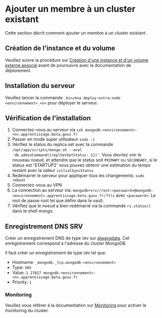 # Ajouter un membre à un cluster existant

Cette section décrit comment ajouter un membre à un cluster existant.

## Création de l'instance et du volume

Veuillez suivre la procédure sur [Création d'une instance et d'un volume externe associé](./instance.md) avant de poursuivre avec la documentation de déploiement.

## Installation du serveur

Veuillez lancer la commande `.bin/mna deploy:extra:node <environnement>_<n>` pour déployer le serveur.

## Vérification de l'installation

1. Connectez-vous au serveur via `ssh mongodb-<environnement>-<n>.apprentissage.beta.gouv.fr`
2. Passer en mode super utilisateur `sudo -i`
3. Vérifiez le status du replica set avec la commande `/opt/app/scripts/mongo.sh --eval 'db.adminCommand({replSetGetStatus: 1})'`. Vous devriez voir le nouveau noeud, et attendre que le status soit `PRIMARY` ou `SECONDARY`, si le status est 'STARTUP2' vous pouvez obtenir une estimation du temps restant avec la valeur `initialSyncStatus`
4. Redémarrer le serveur pour appliquer tous les changements: `sudo reboot`
5. Connectez-vous au VPN
6. La connection au serveur via: `mongodb+srv//root:<password>@mongodb-<environnement>.apprentissage.beta.gouv.fr/?tls` avec `<password>`: Le mot de passe root tel que défini dans le vault.
7. Vérifiez que le noeud a bien redémarré via la commande `rs.status()` dans le shell mongo.

## Enregistrement DNS SRV

Créer un enregistrement DNS de type `SRV` sur [alwaysdata](https://www.alwaysdata.com/). Cet enregistrement correspond à l'adresse du cluster MongoDB.

Il faut créer un enregistrement de type `SRV` tel que:
- Hostname: `_mongodb._tcp.mongodb-<environnement>`
- Type: `SRV`
- Value: `1 27017 mongodb-<environnement>-<n>.apprentissage.beta.gouv.fr`
- Priority: `1`

### Monitoring

Veuillez vous référer à la documentation sur [Monitoring](../monitoring.md) pour activer le monitoring du cluster.
